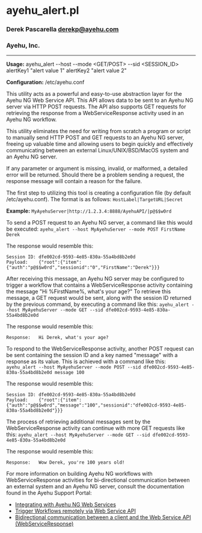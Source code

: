 # ayehu_alert.pl
### Derek Pascarella <derekp@ayehu.com>
### Ayehu, Inc.
---

**Usage:**
ayehu_alert --host <LABEL> --mode <GET/POST> --sid <SESSION_ID> alertKey1 "alert value 1" alertKey2 "alert value 2"

**Configuration:**
/etc/ayehu.conf

This utility acts as a powerful and easy-to-use abstraction layer for the Ayehu NG Web Service API. This API allows data to
be sent to an Ayehu NG server via HTTP POST requests. The API also supports GET requests for retrieving the response from a
WebServiceResponse activity used in an Ayehu NG workflow.

This utility eliminates the need for writing from scratch a program or script to manually send HTTP POST and GET requests
to an Ayehu NG server, freeing up valuable time and allowing users to begin quickly and effectively communicating between
an external Linux/UNIX/BSD/MacOS system and an Ayehu NG server.

If any parameter or argument is missing, invalid, or malformed, a detailed error will be returned. Should there be a
problem sending a request, the response message will contain a reason for the failure.

The first step to utilizing this tool is creating a configuration file (by default /etc/ayehu.conf). The format is as
follows:
`HostLabel|TargetURL|Secret`

**Example:**
`MyAyehuServer|http://1.2.3.4:8888/AyehuAPI/|p@$$w0rd`

To send a POST request to an Ayehu NG server, a command like this would be executed:
`ayehu_alert --host MyAyehuServer --mode POST FirstName Derek`

The response would resemble this:
```Status:	Success
Session ID:	dfe002cd-9593-4e85-830a-55a4bd8b2e0d
Payload:	{"root":{"item":{"auth":"p@$$w0rd","sessionid":"0","FirstName":"Derek"}}}
```

After receiving this message, an Ayehu NG server may be configured to trigger a workflow that contains a WebServiceResponse
activity containing the message "Hi %FirstName%, what's your age?" To retrieve this message, a GET request would be sent,
along with the session ID returned by the previous command, by executing a command like this:
`ayehu_alert --host MyAyehuServer --mode GET --sid dfe002cd-9593-4e85-830a-55a4bd8b2e0d`

The response would resemble this:
```Status:	Success
Response:	Hi Derek, what's your age?
```

To respond to the WebServiceResponse activity, another POST request can be sent containing the session ID and a key named
"message" with a response as its value. This is achieved with a command like this:
`ayehu_alert --host MyAyehuServer --mode POST --sid dfe002cd-9593-4e85-830a-55a4bd8b2e0d message 100`

The response would resemble this:
```Status:	Success
Session ID:	dfe002cd-9593-4e85-830a-55a4bd8b2e0d
Payload:	{"root":{"item":{"auth":"p@$$w0rd","message":"100","sessionid":"dfe002cd-9593-4e85-830a-55a4bd8b2e0d"}}}
```

The process of retrieving additional messages sent by the WebServiceResponse activity can continue with more GET requests
like this:
`ayehu_alert --host MyAyehuServer --mode GET --sid dfe002cd-9593-4e85-830a-55a4bd8b2e0d`

The response would resemble this:
```Status:	Success
Response:	Wow Derek, you're 100 years old!
```

For more information on building Ayehu NG workflows with WebServiceResponse activities for bi-directional communication
between an external system and an Ayehu NG server, consult the documentation found in the Ayehu Support Portal:
* [Integrating with Ayehu NG Web Services](https://support.ayehu.com/hc/en-us/articles/360014152193-Integrating-with-Ayehu-NG-Web-Services)
* [Trigger Workflows remotely via Web Service API](https://support.ayehu.com/hc/en-us/articles/360034892433-Trigger-Workflows-remotely-via-Web-Service-API)
* [Bidirectional communication between a client and the Web Service API (WebServiceResponse)](https://support.ayehu.com/hc/en-us/articles/360037302894-Bidirectional-communication-between-a-client-and-the-Web-Service-API-WebServiceResponse-)
